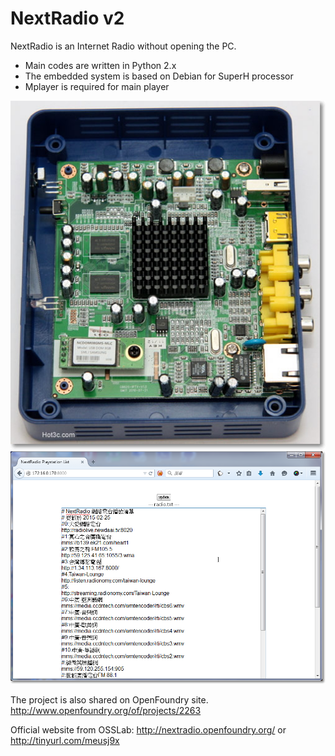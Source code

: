 NextRadio v2
=============

NextRadio is an Internet Radio without opening the PC.
* Main codes are written in Python 2.x
* The embedded system is based on Debian for SuperH processor
* Mplayer is required for main player

![image](https://raw.githubusercontent.com/a-lang/NextRadio/master/Screenshot1.jpg)
![image](https://raw.githubusercontent.com/a-lang/NextRadio/master/Screenshot2.png)

The project is also shared on OpenFoundry site. http://www.openfoundry.org/of/projects/2263

Official website from OSSLab: http://nextradio.openfoundry.org/ or http://tinyurl.com/meusj9x
